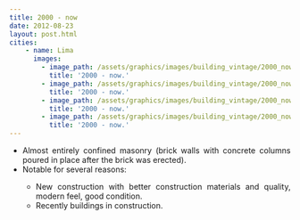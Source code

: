 ```yaml
---
title: 2000 - now
date: 2012-08-23
layout: post.html
cities:
    - name: Lima
      images:
        - image_path: /assets/graphics/images/building_vintage/2000_now_01.jpg
          title: '2000 - now.'          
        - image_path: /assets/graphics/images/building_vintage/2000_now_02.jpg
          title: '2000 - now.'           
        - image_path: /assets/graphics/images/building_vintage/2000_now_03.jpg
          title: '2000 - now.'           
        - image_path: /assets/graphics/images/building_vintage/2000_now_04.jpg
          title: '2000 - now.'           
---
```

<p>
    <ul align="justify">
      <li>Almost entirely confined masonry (brick walls with concrete columns poured in place after the brick was erected).</li>
      <li>Notable for several reasons:</li>
      <ul>
          <li type="circle">New construction with better construction materials and quality, modern feel, good condition.</li>
          <li type="circle">Recently buildings in construction.</li>
          </ul>
        </ul> 
    </ul>
</p>  